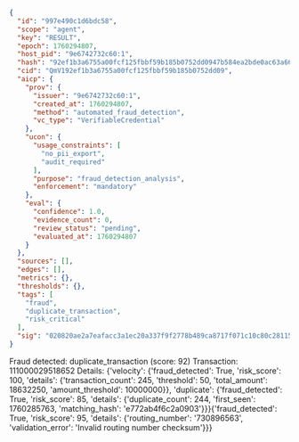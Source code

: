 ```json
{
  "id": "997e490c1d6bdc58",
  "scope": "agent",
  "key": "RESULT",
  "epoch": 1760294807,
  "host_pid": "9e6742732c60:1",
  "hash": "92ef1b3a6755a00fcf125fbbf59b185b0752dd0947b584ea2bde0ac63a662153",
  "cid": "QmV192ef1b3a6755a00fcf125fbbf59b185b0752dd09",
  "aicp": {
    "prov": {
      "issuer": "9e6742732c60:1",
      "created_at": 1760294807,
      "method": "automated_fraud_detection",
      "vc_type": "VerifiableCredential"
    },
    "ucon": {
      "usage_constraints": [
        "no_pii_export",
        "audit_required"
      ],
      "purpose": "fraud_detection_analysis",
      "enforcement": "mandatory"
    },
    "eval": {
      "confidence": 1.0,
      "evidence_count": 0,
      "review_status": "pending",
      "evaluated_at": 1760294807
    }
  },
  "sources": [],
  "edges": [],
  "metrics": {},
  "thresholds": {},
  "tags": [
    "fraud",
    "duplicate_transaction",
    "risk_critical"
  ],
  "sig": "020820ae2a7eafacc3a1ec20a337f9f2778b489ca8717f071c10c80c281152d7"
}
```

Fraud detected: duplicate_transaction (score: 92)
Transaction: 111000029518652
Details: {'velocity': {'fraud_detected': True, 'risk_score': 100, 'details': {'transaction_count': 245, 'threshold': 50, 'total_amount': 18632250, 'amount_threshold': 10000000}}, 'duplicate': {'fraud_detected': True, 'risk_score': 85, 'details': {'duplicate_count': 244, 'first_seen': 1760285763, 'matching_hash': 'e772ab4f6c2a0903'}}}{'fraud_detected': True, 'risk_score': 95, 'details': {'routing_number': '730896563', 'validation_error': 'Invalid routing number checksum'}}}